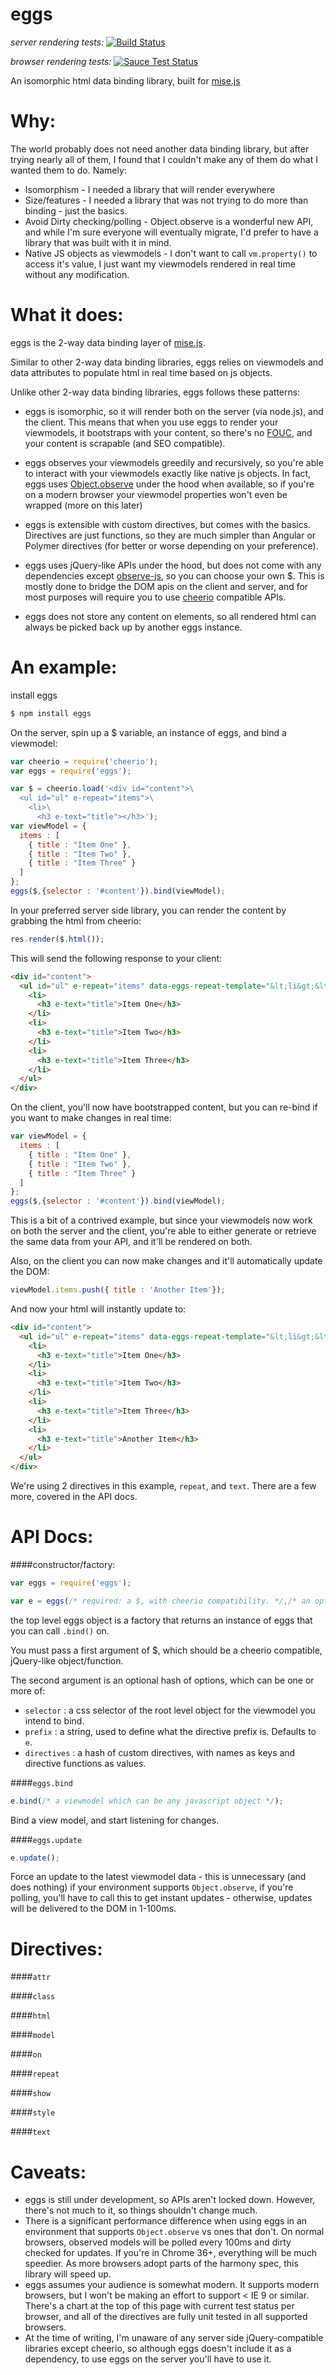 
eggs
=========

*server rendering tests:*
[![Build Status](https://travis-ci.org/misejs/eggs.svg)](https://travis-ci.org/misejs/eggs)

*browser rendering tests:*
[![Sauce Test Status](https://saucelabs.com/browser-matrix/eggs.svg)](https://saucelabs.com/u/eggs)


An isomorphic html data binding library, built for [mise.js](https://github.com/misejs/mise)

Why:
====

The world probably does not need another data binding library, but after trying nearly all of them, I found that I couldn't make any of them do what I wanted them to do. Namely:

- Isomorphism - I needed a library that will render everywhere
- Size/features - I needed a library that was not trying to do more than binding - just the basics.
- Avoid Dirty checking/polling - Object.observe is a wonderful new API, and while I'm sure everyone will eventually migrate, I'd prefer to have a library that was built with it in mind.
- Native JS objects as viewmodels - I don't want to call `vm.property()` to access it's value, I just want my viewmodels rendered in real time without any modification.

What it does:
============

eggs is the 2-way data binding layer of [mise.js](https://github.com/misejs/mise).

Similar to other 2-way data binding libraries, eggs relies on viewmodels and data attributes to populate html in real time based on js objects.

Unlike other 2-way data binding libraries, eggs follows these patterns:

- eggs is isomorphic, so it will render both on the server (via node.js), and the client. This means that when you use eggs to render your viewmodels, it bootstraps with your content, so there's no [FOUC](http://en.wikipedia.org/wiki/Flash_of_unstyled_content), and your content is scrapable (and SEO compatible).

- eggs observes your viewmodels greedily and recursively, so you're able to interact with your viewmodels exactly like native js objects. In fact, eggs uses [Object.observe](http://wiki.ecmascript.org/doku.php?id=harmony:observe) under the hood when available, so if you're on a modern browser your viewmodel properties won't even be wrapped (more on this later)

- eggs is extensible with custom directives, but comes with the basics. Directives are just functions, so they are much simpler than Angular or Polymer directives (for better or worse depending on your preference).

- eggs uses jQuery-like APIs under the hood, but does not come with any dependencies except [observe-js](https://github.com/polymer/observe-js), so you can choose your own $. This is mostly done to bridge the DOM apis on the client and server, and for most purposes will require you to use [cheerio](https://github.com/cheeriojs/cheerio) compatible APIs.

- eggs does not store any content on elements, so all rendered html can always be picked back up by another eggs instance.

An example:
==========

install eggs

```sh
$ npm install eggs
```

On the server, spin up a $ variable, an instance of eggs, and bind a viewmodel:

```javascript
var cheerio = require('cheerio');
var eggs = require('eggs');

var $ = cheerio.load('<div id="content">\
  <ul id="ul" e-repeat="items">\
    <li>\
      <h3 e-text="title"></h3>');
var viewModel = {
  items : [
    { title : "Item One" },
    { title : "Item Two" },
    { title : "Item Three" }
  ]
};
eggs($,{selector : '#content'}).bind(viewModel);
```

In your preferred server side library, you can render the content by grabbing the html from cheerio:

```javascript
res.render($.html());
```

This will send the following response to your client:

```html
<div id="content">
  <ul id="ul" e-repeat="items" data-eggs-repeat-template="&lt;li&gt;&lt;h3 e-text=&quot;key&quot;&gt;&lt;/h3&gt;&lt;/li&gt;">
    <li>
      <h3 e-text="title">Item One</h3>
    </li>
    <li>
      <h3 e-text="title">Item Two</h3>
    </li>
    <li>
      <h3 e-text="title">Item Three</h3>
    </li>
  </ul>
</div>
```

On the client, you'll now have bootstrapped content, but you can re-bind if you want to make changes in real time:

```javascript
var viewModel = {
  items : [
    { title : "Item One" },
    { title : "Item Two" },
    { title : "Item Three" }
  ]
};
eggs($,{selector : '#content'}).bind(viewModel);
```

This is a bit of a contrived example, but since your viewmodels now work on both the server and the client, you're able to either generate or retrieve the same data from your API, and it'll be rendered on both.

Also, on the client you can now make changes and it'll automatically update the DOM:

```javascript
viewModel.items.push({ title : 'Another Item'});
```

And now your html will instantly update to:

```html
<div id="content">
  <ul id="ul" e-repeat="items" data-eggs-repeat-template="&lt;li&gt;&lt;h3 e-text=&quot;key&quot;&gt;&lt;/h3&gt;&lt;/li&gt;">
    <li>
      <h3 e-text="title">Item One</h3>
    </li>
    <li>
      <h3 e-text="title">Item Two</h3>
    </li>
    <li>
      <h3 e-text="title">Item Three</h3>
    </li>
    <li>
      <h3 e-text="title">Another Item</h3>
    </li>
  </ul>
</div>
```

We're using 2 directives in this example, `repeat`, and `text`. There are a few more, covered in the API docs.

API Docs:
======

####constructor/factory:

```javascript
var eggs = require('eggs');

var e = eggs(/* required: a $, with cheerio compatibility. */,/* an optional options object */);
```

the top level eggs object is a factory that returns an instance of eggs that you can call `.bind()` on.

You must pass a first argument of $, which should be a cheerio compatible, jQuery-like object/function.

The second argument is an optional hash of options, which can be one or more of:

- `selector`   : a css selector of the root level object for the viewmodel you intend to bind.
- `prefix`     : a string, used to define what the directive prefix is. Defaults to `e`.
- `directives` : a hash of custom directives, with names as keys and directive functions as values.

####`eggs.bind`

```javascript
e.bind(/* a viewmodel which can be any javascript object */);
```

Bind a view model, and start listening for changes.

####`eggs.update`

```javascript
e.update();
```

Force an update to the latest viewmodel data - this is unnecessary (and does nothing) if your environment supports `Object.observe`, if you're polling, you'll have to call this to get instant updates - otherwise, updates will be delivered to the DOM in 1-100ms.

Directives:
======

####`attr`

####`class`

####`html`

####`model`

####`on`

####`repeat`

####`show`

####`style`

####`text`

Caveats:
======

- eggs is still under development, so APIs aren't locked down. However, there's not much to it, so things shouldn't change much.
- There is a significant performance difference when using eggs in an environment that supports `Object.observe` vs ones that don't. On normal browsers, observed models will be polled every 100ms and dirty checked for updates. If you're in Chrome 36+, everything will be much speedier. As more browsers adopt parts of the harmony spec, this library will speed up.
- eggs assumes your audience is somewhat modern. It supports modern browsers, but I won't be making an effort to support < IE 9 or similar. There's a chart at the top of this page with current test status per browser, and all of the directives are fully unit tested in all supported browsers.
- At the time of writing, I'm unaware of any server side jQuery-compatible libraries except cheerio, so although eggs doesn't include it as a dependency, to use eggs on the server you'll have to use it.
